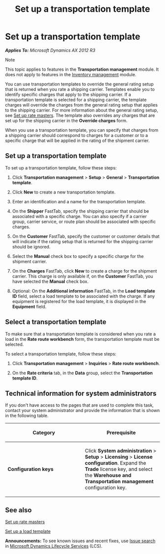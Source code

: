 ﻿---
title: Set up a transportation template
TOCTitle: Set up a transportation template
ms:assetid: 7bd474cd-4fba-4389-b8d1-74a7de3ee7ac
ms:mtpsurl: https://technet.microsoft.com/en-us/library/Dn553174(v=AX.60)
ms:contentKeyID: 62200104
ms.date: 04/18/2014
mtps_version: v=AX.60
f1_keywords:
- Forms.TMSTransportationTemplate
- transportation template
- transportation templates
---

# Set up a transportation template 


_**Applies To:** Microsoft Dynamics AX 2012 R3_


> [!NOTE]
> <P>This topic applies to features in the <STRONG>Transportation management</STRONG> module. It does not apply to features in the <A href="inventory-management.md">Inventory management</A> module.</P>



You can use transportation templates to override the general rating setup that is returned when you rate a shipping carrier. Templates enable you to identify specific charges that apply to the shipping carrier. If a transportation template is selected for a shipping carrier, the template charges will override the charges from the general rating setup that applies to the shipping carrier. For more information about the general rating setup, see [Set up rate masters](set-up-rate-masters.md). The template also overrides any charges that are set up for the shipping carrier in the **Override charges** form.

When you use a transportation template, you can specify that charges from a shipping carrier should correspond to charges for a customer or to a specific charge that will be applied in the rating of the shipment carrier.

## Set up a transportation template

To set up a transportation template, follow these steps:

1.  Click **Transportation management** \> **Setup** \> **General** \> **Transportation template**.

2.  Click **New** to create a new transportation template.

3.  Enter an identification and a name for the transportation template.

4.  On the **Shipper** FastTab, specify the shipping carrier that should be associated with a specific charge. You can also specify if a carrier group, carrier service, or route plan should be associated with specific charges.

5.  On the **Customer** FastTab, specify the customer or customer details that will indicate if the rating setup that is returned for the shipping carrier should be ignored.

6.  Select the **Manual** check box to specify a specific charge for the shipment carrier.

7.  On the **Charges** FastTab, click **New** to create a charge for the shipment carrier. This charge is only available if, on the **Customer** FastTab, you have selected the **Manual** check box.

8.  Optional: On the **Additional information** FastTab, in the **Load template ID** field, select a load template to be associated with the charge. If any equipment is registered for the load template, it is displayed in the **Equipment** field.

## Select a transportation template

To make sure that a transportation template is considered when you rate a load in the **Rate route workbench** form, the transportation template must be selected.

To select a transportation template, follow these steps:

1.  Click **Transportation management** \> **Inquiries** \> **Rate route workbench**.

2.  On the **Rate criteria** tab, in the **Data** group, select the **Transportation template ID**.

## Technical information for system administrators

If you don't have access to the pages that are used to complete this task, contact your system administrator and provide the information that is shown in the following table.

<table>
<colgroup>
<col style="width: 50%" />
<col style="width: 50%" />
</colgroup>
<thead>
<tr class="header">
<th><p>Category</p></th>
<th><p>Prerequisite</p></th>
</tr>
</thead>
<tbody>
<tr class="odd">
<td><p><strong>Configuration keys</strong></p></td>
<td><p>Click <strong>System administration</strong> &gt; <strong>Setup</strong> &gt; <strong>Licensing</strong> &gt; <strong>License configuration</strong>. Expand the <strong>Trade</strong> license key, and select the <strong>Warehouse and Transportation management</strong> configuration key.</p></td>
</tr>
</tbody>
</table>


## See also

[Set up rate masters](set-up-rate-masters.md)

[Set up a load template](set-up-a-load-template.md)

  
**Announcements:** To see known issues and recent fixes, use [Issue search](http://go.microsoft.com/fwlink/?linkid=389258) in [Microsoft Dynamics Lifecycle Services](http://go.microsoft.com/fwlink/?linkid=306505) (LCS).

